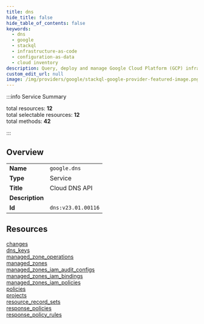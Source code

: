 ```yaml
---
title: dns
hide_title: false
hide_table_of_contents: false
keywords:
  - dns
  - google
  - stackql
  - infrastructure-as-code
  - configuration-as-data
  - cloud inventory
description: Query, deploy and manage Google Cloud Platform (GCP) infrastructure and resources using SQL
custom_edit_url: null
image: /img/providers/google/stackql-google-provider-featured-image.png
---
```

  
    
:::info Service Summary

<div class="row">
<div class="providerDocColumn">
<span>total resources:&nbsp;<b>12</b></span><br />
<span>total selectable resources:&nbsp;<b>12</b></span><br />
<span>total methods:&nbsp;<b>42</b></span><br />
</div>
</div>

:::

## Overview
<table><tbody>
<tr><td><b>Name</b></td><td><code>google.dns</code></td></tr>
<tr><td><b>Type</b></td><td>Service</td></tr>
<tr><td><b>Title</b></td><td>Cloud DNS API</td></tr>
<tr><td><b>Description</b></td><td></td></tr>
<tr><td><b>Id</b></td><td><code>dns:v23.01.00116</code></td></tr>
</tbody></table>

## Resources
<div class="row">
<div class="providerDocColumn">
<a href="/providers/google/dns/changes/">changes</a><br />
<a href="/providers/google/dns/dns_keys/">dns_keys</a><br />
<a href="/providers/google/dns/managed_zone_operations/">managed_zone_operations</a><br />
<a href="/providers/google/dns/managed_zones/">managed_zones</a><br />
<a href="/providers/google/dns/managed_zones_iam_audit_configs/">managed_zones_iam_audit_configs</a><br />
<a href="/providers/google/dns/managed_zones_iam_bindings/">managed_zones_iam_bindings</a><br />
</div>
<div class="providerDocColumn">
<a href="/providers/google/dns/managed_zones_iam_policies/">managed_zones_iam_policies</a><br />
<a href="/providers/google/dns/policies/">policies</a><br />
<a href="/providers/google/dns/projects/">projects</a><br />
<a href="/providers/google/dns/resource_record_sets/">resource_record_sets</a><br />
<a href="/providers/google/dns/response_policies/">response_policies</a><br />
<a href="/providers/google/dns/response_policy_rules/">response_policy_rules</a><br />
</div>
</div>
